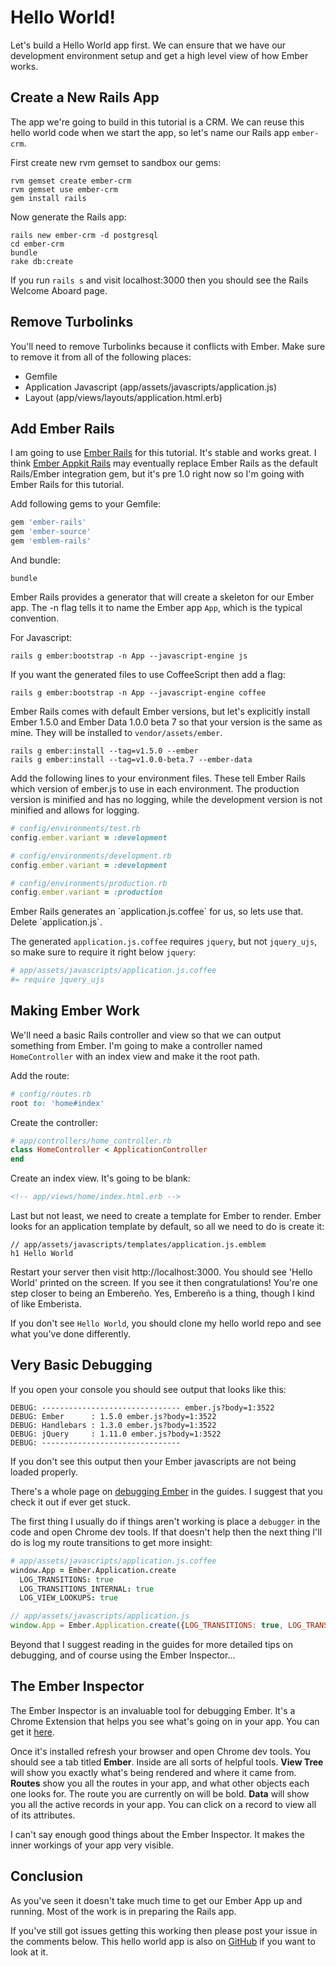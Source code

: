 # Hello World!

Let's build a Hello World app first. We can ensure that we have our development environment setup and get a high level view of how Ember works.

## Create a New Rails App

The app we're going to build in this tutorial is a CRM. We can reuse this hello world code when we start the app, so let's name our Rails app `ember-crm`.

First create new rvm gemset to sandbox our gems:

```shell
rvm gemset create ember-crm
rvm gemset use ember-crm
gem install rails
```

Now generate the Rails app:

```shell
rails new ember-crm -d postgresql
cd ember-crm
bundle
rake db:create
```

If you run `rails s` and visit localhost:3000 then you should see the Rails Welcome Aboard page.

## Remove Turbolinks

You'll need to remove Turbolinks because it conflicts with Ember. Make sure to remove it from all of the following places:

* Gemfile
* Application Javascript (app/assets/javascripts/application.js)
* Layout (app/views/layouts/application.html.erb)

## Add Ember Rails

I am going to use [Ember Rails](https://github.com/emberjs/ember-rails) for this tutorial. It's stable and works great. I think [Ember Appkit Rails](https://github.com/dockyard/ember-appkit-rails) may eventually replace Ember Rails as the default Rails/Ember integration gem, but it's pre 1.0 right now so I'm going with Ember Rails for this tutorial.

Add following gems to your Gemfile:

```ruby
gem 'ember-rails'
gem 'ember-source'
gem 'emblem-rails'
```

And bundle:

```shell
bundle
```

Ember Rails provides a generator that will create a skeleton for our Ember app. The -n flag tells it to name the Ember app `App`, which is the typical convention.

For Javascript:

```shell
rails g ember:bootstrap -n App --javascript-engine js
```

If you want the generated files to use CoffeeScript then add a flag:

```shell
rails g ember:bootstrap -n App --javascript-engine coffee
```

Ember Rails comes with default Ember versions, but let's explicitly install Ember 1.5.0 and Ember Data 1.0.0 beta 7 so that your version is the same as mine. They will be installed to `vendor/assets/ember`.

```shell
rails g ember:install --tag=v1.5.0 --ember
rails g ember:install --tag=v1.0.0-beta.7 --ember-data
```

Add the following lines to your environment files. These tell Ember Rails which version of ember.js to use in each environment. The production version is minified and has no logging, while the development version is not minified and allows for logging.

```ruby
# config/environments/test.rb
config.ember.variant = :development

# config/environments/development.rb
config.ember.variant = :development

# config/environments/production.rb
config.ember.variant = :production
```

<p class="coffeescript">
Ember Rails generates an `application.js.coffee` for us, so lets use that. Delete `application.js`.

The generated `application.js.coffee` requires `jquery`, but not `jquery_ujs`, so make sure to require it right below `jquery`:
</p>

```coffee
# app/assets/javascripts/application.js.coffee
#= require jquery_ujs
```

## Making Ember Work

We'll need a basic Rails controller and view so that we can output something from Ember. I'm going to make a controller named `HomeController` with an index view and make it the root path.

Add the route:

```ruby
# config/routes.rb
root to: 'home#index'
```
Create the controller:

```ruby
# app/controllers/home_controller.rb
class HomeController < ApplicationController
end
```

Create an index view. It's going to be blank:

```html
<!-- app/views/home/index.html.erb -->
```

Last but not least, we need to create a template for Ember to render. Ember looks for an application template by default, so all we need to do is create it:

```haml
// app/assets/javascripts/templates/application.js.emblem
h1 Hello World
```

Restart your server then visit http://localhost:3000. You should see 'Hello World' printed on the screen. If you see it then congratulations! You're one step closer to being an Embereño. Yes, Embereño is a thing, though I kind of like Emberista.

If you don't see `Hello World`, you should clone my hello world repo and see what you've done differently.

## Very Basic Debugging

If you open your console you should see output that looks like this:

```
DEBUG: ------------------------------- ember.js?body=1:3522
DEBUG: Ember      : 1.5.0 ember.js?body=1:3522
DEBUG: Handlebars : 1.3.0 ember.js?body=1:3522
DEBUG: jQuery     : 1.11.0 ember.js?body=1:3522
DEBUG: -------------------------------
```

If you don't see this output then your Ember javascripts are not being loaded properly.

There's a whole page on [debugging Ember](http://emberjs.com/guides/understanding-ember/debugging/) in the guides.  I suggest that you check it out if ever get stuck.

The first thing I usually do if things aren't working is place a `debugger` in the code and open Chrome dev tools. If that doesn't help then the next thing I'll do is log my route transitions to get more insight:

```coffee
# app/assets/javascripts/application.js.coffee
window.App = Ember.Application.create
  LOG_TRANSITIONS: true
  LOG_TRANSITIONS_INTERNAL: true
  LOG_VIEW_LOOKUPS: true

```
```javascript
// app/assets/javascripts/application.js
window.App = Ember.Application.create({LOG_TRANSITIONS: true, LOG_TRANSITIONS_INTERNAL: true, LOG_VIEW_LOOKUPS: true})
```

Beyond that I suggest reading in the guides for more detailed tips on debugging, and of course using the Ember Inspector...

## The Ember Inspector

The Ember Inspector is an invaluable tool for debugging Ember. It's a Chrome Extension that helps you see what's going on in your app. You can get it [here](https://chrome.google.com/webstore/detail/ember-inspector/bmdblncegkenkacieihfhpjfppoconhi).

Once it's installed refresh your browser and open Chrome dev tools. You should see a tab titled **Ember**. Inside are all sorts of helpful tools. **View Tree** will show you exactly what's being rendered and where it came from. **Routes** show you all the routes in your app, and what other objects each one looks for. The route you are currently on will be bold. **Data** will show you all the active records in your app. You can click on a record to view all of its attributes.

I can't say enough good things about the Ember Inspector. It makes the inner workings of your app very visible.

## Conclusion

As you've seen it doesn't take much time to get our Ember App up and running. Most of the work is in preparing the Rails app.

If you've still got issues getting this working then please post your issue in the comments below. This hello world app is also on [GitHub](https://github.com/vicramon/ember-hello-world) if you want to look at it.
